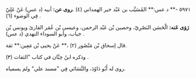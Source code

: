 ٥٩٧١ -** د عس:** المُسَيَّب بن عَبْد خير الهمداني (٤) .**روى عن:** أبيه (د عس) عَنْ عَلِيّ فِي الوضوء (٦) .

**رَوَى عَنه:** الْحَسَن البَصْرِيّ، وحصين بْن عَبْد الرحمن، وعيسى بْن عُمَر القارئ ويونس بْن خباب، وأبو السوداء النهدي (د عس) .

قال إسحاق بْن مَنْصُور (٢) ،** عَنْ يحيى بْن مَعِين:** ثقة.

وذكره ابنُ حِبَّان في كتاب "الثقات (٣) .

روى له أَبُو دَاوُدَ، والنَّسَائي فِي "مسند علي" ولم يسمياه.